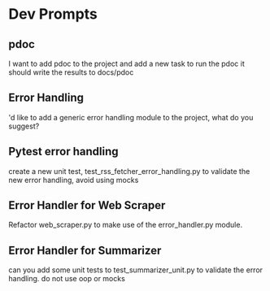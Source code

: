 # Dev Prompts

## pdoc

I want to add pdoc to the project and add a new task to run the pdoc it should write the results to docs/pdoc

## Error Handling

'd like to add a generic error handling module to the project, what do you suggest?

## Pytest error handling

create a new unit test, test_rss_fetcher_error_handling.py to validate the new error handling, avoid using mocks

## Error Handler for Web Scraper

Refactor web_scraper.py to make use of the error_handler.py module.

## Error Handler for Summarizer

can you add some unit tests to test_summarizer_unit.py to validate the error handling.  do not use oop or mocks
